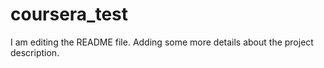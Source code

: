 # coursera_test
I am editing the README file. Adding some more details about the project description.




